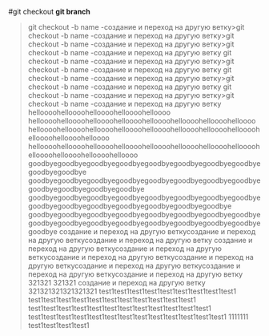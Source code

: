 #git checkout
**git branch**
>git checkout -b name -создание и переход на другую ветку>git checkout -b name -создание и переход на другую ветку>git checkout -b name -создание и переход на другую ветку>git checkout -b name -создание и переход на другую ветку
>git checkout -b name -создание и переход на другую ветку>git checkout -b name -создание и переход на другую ветку
>git checkout -b name -создание и переход на другую ветку>git checkout -b name -создание и переход на другую ветку
>git checkout -b name -создание и переход на другую ветку>git checkout -b name -создание и переход на другую ветку
helloooohelloooohelloooohelloooohelloooo
helloooohelloooohelloooohelloooohelloooohelloooohelloooohelloooo
helloooohelloooohelloooohelloooohelloooohelloooohelloooohelloooohelloooohelloooohelloooo
helloooohelloooohelloooohelloooohelloooohelloooohelloooohelloooohelloooohelloooohelloooohelloooo
goodbyegoodbyegoodbyegoodbyegoodbyegoodbyegoodbyegoodbyegoodbyegoodbye
goodbyegoodbyegoodbyegoodbyegoodbyegoodbyegoodbyegoodbyegoodbyegoodbyegoodbyegoodbye
goodbyegoodbyegoodbyegoodbyegoodbyegoodbyegoodbyegoodbyegoodbyegoodbyegoodbyegoodbyegoodbyegoodbyegoodbye
goodbyegoodbyegoodbyegoodbyegoodbyegoodbyegoodbyegoodbyegoodbyegoodbyegoodbyegoodbyegoodbyegoodbyegoodbyegoodbyegoodbye
создание и переход на другую веткусоздание и переход на другую веткусоздание и переход на другую ветку
создание и переход на другую веткусоздание и переход на другую веткусоздание и переход на другую веткусоздание и переход на другую веткусоздание и переход на другую веткусоздание и переход на другую веткусоздание и переход на другую ветку
321321
321321
создание и переход на другую ветку
321321321321321321
test1test1test1test1test1test1test1test1test1
test1test1test1test1test1test1test1test1test1test1test1
test1test1test1test1test1test1test1test1test1test1test1test1
test1test1test1test1test1test1test1test1test1test1test1test1test1
1111111
test1test1test1test1
